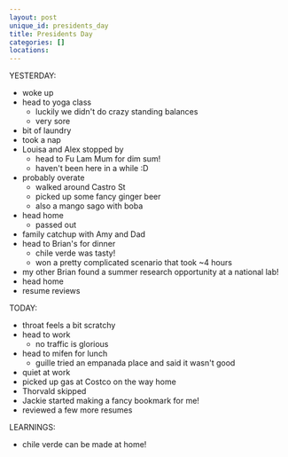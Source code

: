 ```yaml
---
layout: post
unique_id: presidents_day
title: Presidents Day
categories: []
locations: 
---
```


YESTERDAY:
* woke up
* head to yoga class
  * luckily we didn't do crazy standing balances
  * very sore
* bit of laundry
* took a nap
* Louisa and Alex stopped by
  * head to Fu Lam Mum for dim sum!
  * haven't been here in a while :D
* probably overate
  * walked around Castro St
  * picked up some fancy ginger beer
  * also a mango sago with boba
* head home
  * passed out
* family catchup with Amy and Dad
* head to Brian's for dinner
  * chile verde was tasty!
  * won a pretty complicated scenario that took ~4 hours
* my other Brian found a summer research opportunity at a national lab!
* head home
* resume reviews

TODAY:
* throat feels a bit scratchy
* head to work
  * no traffic is glorious
* head to mifen for lunch
  * guille tried an empanada place and said it wasn't good
* quiet at work
* picked up gas at Costco on the way home
* Thorvald skipped
* Jackie started making a fancy bookmark for me!
* reviewed a few more resumes

LEARNINGS:
* chile verde can be made at home!
